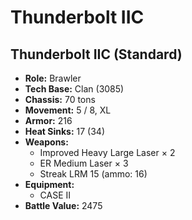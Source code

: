 # Thunderbolt IIC
## Thunderbolt IIC (Standard)
- **Role:** Brawler
- **Tech Base:** Clan (3085)
- **Chassis:** 70 tons
- **Movement:** 5 / 8, XL
- **Armor:** 216
- **Heat Sinks:** 17 (34)
- **Weapons:**
  - Improved Heavy Large Laser × 2
  - ER Medium Laser × 3
  - Streak LRM 15 (ammo: 16)
- **Equipment:**
  - CASE II
- **Battle Value:** 2475

